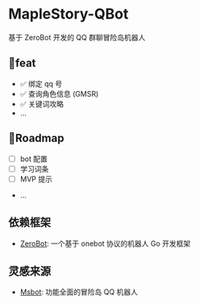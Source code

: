 # MapleStory-QBot

基于 ZeroBot 开发的 QQ 群聊冒险岛机器人

## 🎯feat

- ✅ 绑定 qq 号
- ✅ 查询角色信息 (GMSR)
- ✅ 关键词攻略
- ...

## 🚧Roadmap

- [ ] bot 配置
- [ ] 学习词条
- [ ] MVP 提示
- ...

## 依赖框架

- [ZeroBot](https://github.com/wdvxdr1123/ZeroBot): 一个基于 onebot 协议的机器人 Go 开发框架

## 灵感来源

- [Msbot](https://github.com/myzuhang1234/Msbot): 功能全面的冒险岛 QQ 机器人
